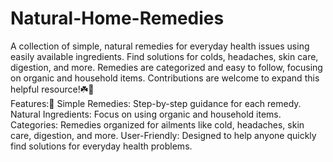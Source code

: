 # Natural-Home-Remedies
A collection of simple, natural remedies for everyday health issues using easily available ingredients. Find solutions for colds, headaches, skin care, digestion, and more. Remedies are categorized and easy to follow, focusing on organic and household items. Contributions are welcome to expand this helpful resource!☘️🌿
<br> 
Features:🌱
Simple Remedies: Step-by-step guidance for each remedy.
Natural Ingredients: Focus on using organic and household items.
Categories: Remedies organized for ailments like cold, headaches, skin care, digestion, and more.
User-Friendly: Designed to help anyone quickly find solutions for everyday health problems.
